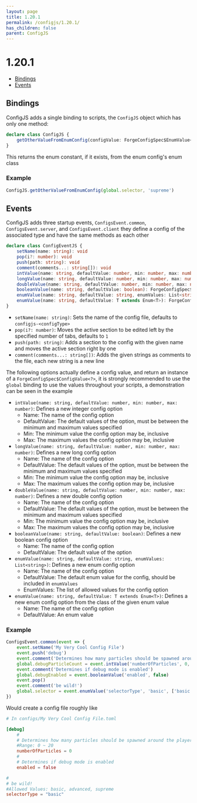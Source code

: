 ```yaml
---
layout: page
title: 1.20.1
permalink: /configjs/1.20.1/
has_children: false
parent: ConfigJS
---
```


# 1.20.1

- [Bindings](#bindings)
- [Events](#events)

## Bindings

ConfigJS adds a single binding to scripts, the `ConfigJS` object which has only one method:

```ts
declare class ConfigJS {
    getOtherValueFromEnumConfig(configValue: ForgeConfigSpec$EnumValue<T>, name: string): T
}
```

This returns the enum constant, if it exists, from the enum config's enum class

### Example

```js
ConfigJS.getOtherValueFromEnumConfig(global.selector, 'supreme')
```

## Events

ConfigJS adds three startup events, `ConfigsEvent.common`, `ConfigsEvent.server`, and `ConfigsEvent.client` they define a config of the associated type and have the same methods as each other

```ts
declare class ConfigEventJS {
    setName(name: string): void
    pop(i?: number): void
    push(path: string): void
    comment(comments...: string[]): void
    intValue(name: string, defaultValue: number, min: number, max: number): ForgeConfigSpec$IntValue
    longValue(name: string, defaultValue: number, min: number, max: number): ForgeConfigSpec$LongValue
    doubleValue(name: string, defaultValue: number, min: number, max: number): ForgeConfigSpec$DoubleValue
    booleanValue(name: string, defaultValue: boolean): ForgeConfigSpec$BooleanValue
    enumValue(name: string, defaultValue: string, enumValues: List<string>): ForgeConfigSpec$EnumValue<? extends Enum<?>>
    enumValue(name: string, defaultValue: T extends Enum<T>): ForgeConfigSpec$EnumValue<T>
}
```

- `setName(name: string)`: Sets the name of the config file, defaults to `configjs-<configType>`
- `pop(i?: number)`: Moves the active section to be edited left by the specified number of tabs, defaults to `1`
- `push(path: string)`: Adds a section to the config with the given name and moves the active section right by one
- `comment(comments...: string[])`: Adds the given strings as comments to the file, each new string is a new line

The following options actually define a config value, and return an instance of a `ForgeConfigSpec$ConfigValue<?>`, it is strongly recommended to use the `global` binding to use the values throughout your scripts, a demonstration can be seen in the example

- `intValue(name: string, defaultValue: number, min: number, max: number)`: Defines a new integer config option
    - Name: The name of the config option
    - DefaultValue: The default values of the option, must be between the minimum and maximum values specified
    - Min: The minimum value the config option may be, inclusive
    - Max: The maximum values the config option may be, inclusive
- `longValue(name: string, defaultValue: number, min: number, max: number)`: Defines a new long config option
    - Name: The name of the config option
    - DefaultValue: The default values of the option, must be between the minimum and maximum values specified
    - Min: The minimum value the config option may be, inclusive
    - Max: The maximum values the config option may be, inclusive
- `doubleValue(name: string, defaultValue: number, min: number, max: number)`: Defines a new double config option
    - Name: The name of the config option
    - DefaultValue: The default values of the option, must be between the minimum and maximum values specified
    - Min: The minimum value the config option may be, inclusive
    - Max: The maximum values the config option may be, inclusive
- `booleanValue(name: string, defaultValue: boolean)`: Defines a new boolean config option
    - Name: The name of the config option
    - DefaultValue: The default value of the option
- `enumValue(name: string, defaultValue: string, enumValues: List<string>)`: Defines a new enum config option
    - Name: The name of the config option
    - DefaultValue: The default enum value for the config, should be included in `enumValues`
    - EnumValues: The list of allowed values for the config option
- `enumValue(name: string, defaultValue: T extends Enum<T>)`: Defines a new enum config option from the class of the given enum value
    - Name: The name of the config option
    - DefaultValue: An enum value

### Example

```js
ConfigsEvent.common(event => {
    event.setName('My Very Cool Config File')
    event.push('debug')
    event.comment('Determines how many particles should be spawned around the player in debug mode')
    global.debugParticleCount = event.intValue('numberOfParticles', 0, 0, 20)
    event.comment('Determines if debug mode is enabled')
    global.debugEnabled = event.booleanValue('enabled', false)
    event.pop()
    event.comment('be wild!')
    global.selector = event.enumValue('selectorType', 'basic', ['basic', 'advanced', 'supreme'])
})
```

Would create a config file roughly like

```toml
# In configs/My Very Cool Config File.toml

[debug]
    #
    # Determines how many particles should be spawned around the player in debug mode
    #Range: 0 ~ 20
    numberOfParticles = 0
    #
    # Determines if debug mode is enabled
    enabled = false

#
# be wild!
#Allowed Values: basic, advanced, supreme
selectorType = "basic"

```